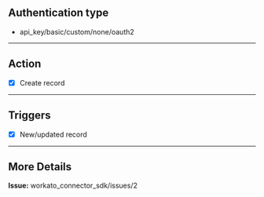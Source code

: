## Authentication type
- api_key/basic/custom/none/oauth2
_______
## Action
- [x] Create record
_______
##  Triggers
- [x] New/updated record
_______
## More Details
**Issue:**  workato_connector_sdk/issues/2
